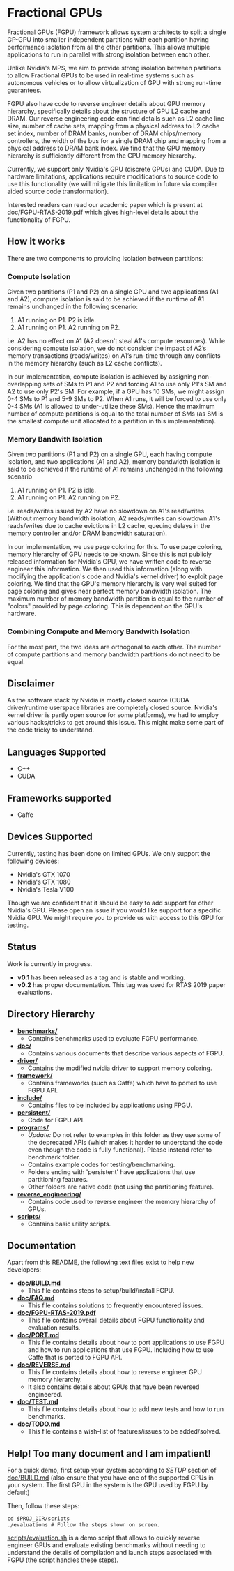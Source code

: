 # Fractional GPUs
Fractional GPUs (FGPU) framework allows system architects to split a single GP-GPU into
smaller independent partitions with each partition having performance isolation
from all the other partitions. This allows multiple applications to run in parallel with
strong isolation between each other.

Unlike Nvidia's MPS, we aim to provide strong isolation between partitions
to allow Fractional GPUs to be used in real-time systems such as autonomous vehicles
or to allow virtualization of GPU with strong run-time guarantees.

FGPU also have code to reverse engineer details about GPU memory hierarchy, specifically
details about the structure of GPU L2 cache and DRAM. Our reverse engineering code can find
details such as L2 cache line size, number of cache sets, mapping from a physical address
to L2 cache set index, number of DRAM banks, number of DRAM chips/memory controllers, 
the width of the bus for a single DRAM chip and mapping from a physical address to DRAM bank index.
We find that the GPU memory hierarchy is sufficiently different from the CPU memory hierarchy.

Currently, we support only Nvidia's GPU (discrete GPUs) and CUDA. Due to hardware limitations,
applications require modifications to source code to use this functionality
(we will mitigate this limitation in future via compiler aided source code transformation).

Interested readers can read our academic paper which is present at doc/FGPU-RTAS-2019.pdf
which gives high-level details about the functionality of FGPU.

## How it works
There are two components to providing isolation between partitions:

### Compute Isolation
Given two partitions (P1 and P2) on a single GPU and two
applications (A1 and A2), compute isolation is said to be achieved if the 
runtime of A1 remains unchanged in the following scenario:
1) A1 running on P1. P2 is idle.
2) A1 running on P1. A2 running on P2.

i.e. A2 has no effect on A1 (A2 doesn't steal A1's compute resources). While considering 
compute isolation, we do not consider the impact of A2’s
memory transactions (reads/writes) on A1’s run-time through any conflicts in the 
memory hierarchy (such as L2 cache conflicts). 

In our implementation, compute isolation is achieved by assigning non-overlapping sets
of SMs to P1 and P2 and forcing A1 to use only P1's SM and A2 to use only P2's
SM. For example, if a GPU has 10 SMs, we might assign 0-4 SMs to P1 and 5-9 SMs
to P2. When A1 runs, it will be forced to use only 0-4 SMs (A1 is allowed to 
under-utilize these SMs). Hence the maximum number of compute partitions is equal
to the total number of SMs (as SM is the smallest compute unit allocated to a
partition in this implementation).

### Memory Bandwith Isolation
Given two partitions (P1 and P2) on a single GPU, each having compute isolation,
and two applications (A1 and A2), memory bandwidth isolation is said to be 
achieved if the runtime of A1 remains unchanged
in the following scenario
1) A1 running on P1. P2 is idle.
2) A1 running on P1. A2 running on P2.

i.e. reads/writes issued by A2 have no slowdown on A1's read/writes (Without
memory bandwidth isolation, A2 reads/writes can slowdown A1's reads/writes
due to cache evictions in L2 cache, queuing delays in the memory controller and/or 
DRAM bandwidth saturation).

In our implementation, we use page coloring for this.
To use page coloring, memory hierarchy of GPU needs to be known. Since this is
not publicly released information for Nvidia's GPU, we have written code to reverse
engineer this information. We then used this information (along with modifying the
application's code and Nvidia's kernel driver) to exploit page coloring. 
We find that the GPU's memory hierarchy is very well suited for page coloring and gives
near perfect memory bandwidth isolation. The maximum number of memory bandwidth 
partition is equal to the number of "colors" provided by page coloring. This is
dependent on the GPU's hardware.

### Combining Compute and Memory Bandwith Isolation
For the most part, the two ideas are orthogonal to each other. The number of 
compute partitions and memory bandwidth partitions do not need to be equal.

## Disclaimer
As the software stack by Nvidia is mostly closed source (CUDA driver/runtime 
userspace libraries are completely closed source. Nvidia's kernel driver is 
partly open source for some platforms), we had to employ various hacks/tricks to
get around this issue. This might make some part of the code tricky to understand.

## Languages Supported
* C++
* CUDA


## Frameworks supported
* Caffe


## Devices Supported
Currently, testing has been done on limited GPUs. We only support the following 
devices:
* Nvidia's GTX 1070
* Nvidia's GTX 1080
* Nvidia's Tesla V100

Though we are confident that it should be easy to add support for other Nvidia's
GPU. Please open an issue if you would like support for a specific Nvidia GPU.
We might require you to provide us with access to this GPU for testing.


## Status
Work is currently in progress. 

* **v0.1** has been released as a tag and is stable and working.
* **v0.2** has proper documentation. This tag was used for RTAS 2019 paper evaluations.


## Directory Hierarchy
* **[benchmarks/](benchmarks/)**
    * Contains benchmarks used to evaluate FGPU performance.
* **[doc/](doc/)**
    * Contains various documents that describe various aspects of FGPU.
* **[driver/](driver/)**
    * Contains the modified nvidia driver to support memory coloring.
* **[framework/](framework/)**
    * Contains frameworks (such as Caffe) which have to ported to use FGPU API.
* **[include/](include/)**
    * Contains files to be included by applications using FPGU.
* **[persistent/](persistent/)**
    * Code for FGPU API.
* **[programs/](programs/)**
    * *Update:* Do not refer to examples in this folder as they use some of the deprecated
      APIs (which makes it harder to understand the code even though the code is fully functional). 
      Please instead refer to benchmark folder.
    * Contains example codes for testing/benchmarking.
    * Folders ending with 'persistent' have applications that use partitioning features.
    * Other folders are native code (not using the partitioning feature).
* **[reverse_engineering/](reverse_engineering/)**
    * Contains code used to reverse engineer the memory hierarchy of GPUs.
* **[scripts/](scripts/)**
    * Contains basic utility scripts.


## Documentation

Apart from this README, the following text files exist to help new developers:

* **[doc/BUILD.md](doc/BUILD.md)**  
    * This file contains steps to setup/build/install FGPU.
* **[doc/FAQ.md](doc/FAQ.md)**
    * This file contains solutions to frequently encountered issues.
* **[doc/FGPU-RTAS-2019.pdf](doc/FGPU-RTAS-2019.pdf)** 
    * This file contains overall details about FGPU functionality and evaluation results.
* **[doc/PORT.md](doc/PORT.md)**           
    * This file contains details about how to port applications to use FGPU and how to
    run applications that use FGPU. Including how to use Caffe that is ported to FGPU API.
* **[doc/REVERSE.md](doc/REVERSE.md)**        
    * This file contains details about how to reverse engineer GPU memory hierarchy.
    * It also contains details about GPUs that have been reversed engineered.
* **[doc/TEST.md](doc/TEST.md)**           
    * This file contains details about how to add new tests and how to run benchmarks.
* **[doc/TODO.md](doc/TODO.md)**           
    * This file contains a wish-list of features/issues to be added/solved.

## Help! Too many document and I am impatient!

For a quick demo, first setup your system according to *SETUP* section of 
[doc/BUILD.md](doc/BUILD.md#setup) (also ensure that you have one of the supported
GPUs in your system. The first GPU in the system is the GPU used by FGPU by default)

Then, follow these steps:
```
cd $PROJ_DIR/scripts
./evaluations # Follow the steps shown on screen. 
```

[scripts/evaluation.sh](scripts/evlaution.sh) is a demo script that allows to
quickly reverse engineer GPUs and evaluate existing benchmarks without needing
to understand the details of compilation and launch steps associated with FGPU
(the script handles these steps).
